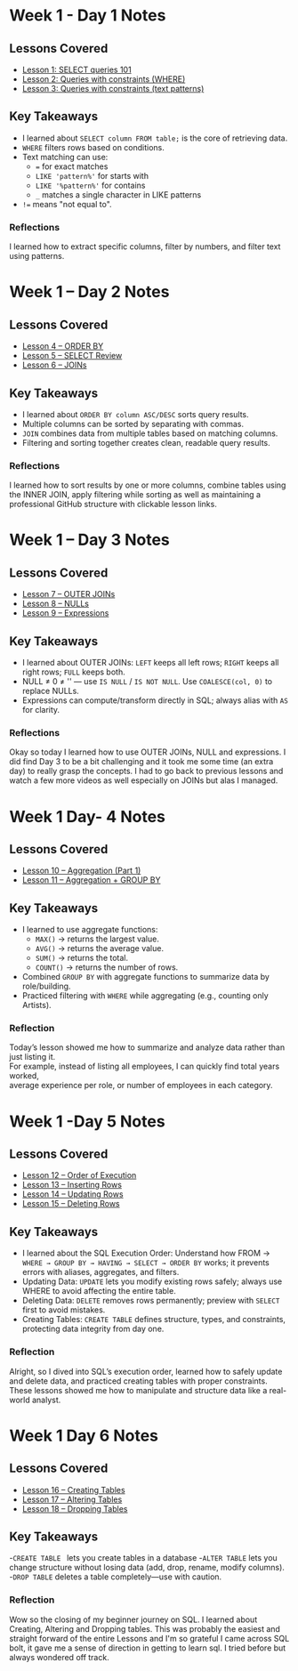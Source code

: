 # Week 1 - Day 1 Notes

## Lessons Covered
- [Lesson 1: SELECT queries 101](https://sqlbolt.com/lesson/select_queries_introduction)
- [Lesson 2: Queries with constraints (WHERE)](https://sqlbolt.com/lesson/select_queries_with_constraints)
- [Lesson 3: Queries with constraints (text patterns)](https://sqlbolt.com/lesson/select_queries_with_constraints_pt_2)


## Key Takeaways
- I learned about `SELECT column FROM table;` is the core of retrieving data.
- `WHERE` filters rows based on conditions.
- Text matching can use:
  - `=` for exact matches
  - `LIKE 'pattern%'` for starts with
  - `LIKE '%pattern%'` for contains
  - `_` matches a single character in LIKE patterns
- `!=` means "not equal to".

### Reflections
I learned how to extract specific columns, filter by numbers, and filter text using patterns.

# Week 1 – Day 2 Notes 

## Lessons Covered 
- [Lesson 4 – ORDER BY](https://sqlbolt.com/lesson/select_queries_order)
- [Lesson 5 – SELECT Review](https://sqlbolt.com/lesson/select_queries_review)
- [Lesson 6 – JOINs](https://sqlbolt.com/lesson/select_queries_with_joins)


## Key Takeaways
- I learned about `ORDER BY column ASC/DESC` sorts query results.
- Multiple columns can be sorted by separating with commas.
- `JOIN` combines data from multiple tables based on matching columns.
- Filtering and sorting together creates clean, readable query results.

### Reflections
I learned how to sort results by one or more columns, combine tables using the INNER JOIN, apply filtering while sorting as well as maintaining a professional GitHub structure with clickable lesson links.


# Week 1 – Day 3 Notes

## Lessons Covered 
- [Lesson 7 – OUTER JOINs](https://sqlbolt.com/lesson/select_queries_with_outer_joins)
- [Lesson 8 – NULLs](https://sqlbolt.com/lesson/select_queries_with_nulls)
- [Lesson 9 – Expressions](https://sqlbolt.com/lesson/select_queries_with_expressions)


## Key Takeaways
- I learned about OUTER JOINs: `LEFT` keeps all left rows; `RIGHT` keeps all right rows; `FULL` keeps both.
- NULL ≠ 0 ≠ '' — use `IS NULL` / `IS NOT NULL`. Use `COALESCE(col, 0)` to replace NULLs.
- Expressions can compute/transform directly in SQL; always alias with `AS` for clarity.

### Reflections
Okay so today I learned how to use OUTER JOINs, NULL and expressions. I did find Day 3 to be a bit challenging and it took me some time (an extra day) to really grasp the concepts. I had to go back to previous lessons and watch a few more videos as well especially on JOINs but alas I managed. 

# Week 1 Day- 4 Notes

## Lessons Covered 
- [Lesson 10 – Aggregation (Part 1)](https://sqlbolt.com/lesson/select_queries_with_aggregates)
- [Lesson 11 – Aggregation + GROUP BY](https://sqlbolt.com/lesson/select_queries_with_aggregates_pt_2)


## Key Takeaways 
- I learned to use aggregate functions:
  - `MAX()` → returns the largest value.  
  - `AVG()` → returns the average value.  
  - `SUM()` → returns the total.  
  - `COUNT()` → returns the number of rows.  
- Combined `GROUP BY` with aggregate functions to summarize data by role/building.  
- Practiced filtering with `WHERE` while aggregating (e.g., counting only Artists).  

### Reflection
Today’s lesson showed me how to summarize and analyze data rather than just listing it.  
For example, instead of listing all employees, I can quickly find total years worked,  
average experience per role, or number of employees in each category.  


# Week 1 -Day 5 Notes


## Lessons Covered 
- [Lesson 12 – Order of Execution](https://sqlbolt.com/lesson/select_queries_order_of_execution)  
- [Lesson 13 – Inserting Rows](https://sqlbolt.com/lesson/inserting_rows)
- [Lesson 14 – Updating Rows](https://sqlbolt.com/lesson/updating_rows)
- [Lesson 15 – Deleting Rows](https://sqlbolt.com/lesson/deleting_rows)  
## Key Takeaways 
- I learned about the SQL Execution Order: Understand how FROM → `WHERE → GROUP BY → HAVING → SELECT → ORDER BY` works; it prevents errors with aliases, aggregates, and filters.
-  Updating Data: `UPDATE` lets you modify existing rows safely; always use WHERE to avoid affecting the entire table.
-  Deleting Data: `DELETE` removes rows permanently; preview with `SELECT` first to avoid mistakes.
-  Creating Tables: `CREATE TABLE` defines structure, types, and constraints, protecting data integrity from day one.

### Reflection
Alright, so I dived into SQL’s execution order, learned how to safely update and delete data, and practiced creating tables with proper constraints. These lessons showed me how to manipulate and structure data like a real-world analyst.

# Week 1 Day 6 Notes

## Lessons Covered 
- [Lesson 16 – Creating Tables](https://sqlbolt.com/lesson/creating_tables)  
- [Lesson 17 – Altering Tables](https://sqlbolt.com/lesson/altering_tables)  
- [Lesson 18 – Dropping Tables](https://sqlbolt.com/lesson/dropping_tables)

## Key Takeaways 
-`CREATE TABLE ` lets you create tables in a database 
-`ALTER TABLE` lets you change structure without losing data (add, drop, rename, modify columns).
-`DROP TABLE` deletes a table completely—use with caution.


### Reflection
Wow so the closing of my beginner journey on SQL. I learned about Creating, Altering and Dropping tables. This was probably the easiest and straight forward of the entire Lessons and I'm so grateful I came across SQL bolt, it gave me a sense of direction in getting to learn sql. I tried before but always wondered off track. 



